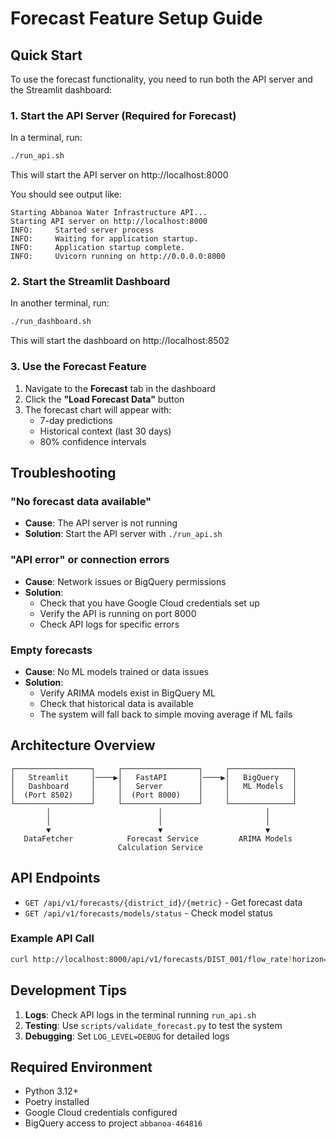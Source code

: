 # Forecast Feature Setup Guide

## Quick Start

To use the forecast functionality, you need to run both the API server and the Streamlit dashboard:

### 1. Start the API Server (Required for Forecast)

In a terminal, run:
```bash
./run_api.sh
```

This will start the API server on http://localhost:8000

You should see output like:
```
Starting Abbanoa Water Infrastructure API...
Starting API server on http://localhost:8000
INFO:     Started server process
INFO:     Waiting for application startup.
INFO:     Application startup complete.
INFO:     Uvicorn running on http://0.0.0.0:8000
```

### 2. Start the Streamlit Dashboard

In another terminal, run:
```bash
./run_dashboard.sh
```

This will start the dashboard on http://localhost:8502

### 3. Use the Forecast Feature

1. Navigate to the **Forecast** tab in the dashboard
2. Click the **"Load Forecast Data"** button
3. The forecast chart will appear with:
   - 7-day predictions
   - Historical context (last 30 days)
   - 80% confidence intervals

## Troubleshooting

### "No forecast data available"
- **Cause**: The API server is not running
- **Solution**: Start the API server with `./run_api.sh`

### "API error" or connection errors
- **Cause**: Network issues or BigQuery permissions
- **Solution**: 
  - Check that you have Google Cloud credentials set up
  - Verify the API is running on port 8000
  - Check API logs for specific errors

### Empty forecasts
- **Cause**: No ML models trained or data issues
- **Solution**: 
  - Verify ARIMA models exist in BigQuery ML
  - Check that historical data is available
  - The system will fall back to simple moving average if ML fails

## Architecture Overview

```
┌─────────────────┐     ┌─────────────────┐     ┌──────────────┐
│   Streamlit     │────▶│   FastAPI       │────▶│   BigQuery   │
│   Dashboard     │     │   Server        │     │   ML Models  │
│  (Port 8502)    │     │  (Port 8000)    │     │              │
└─────────────────┘     └─────────────────┘     └──────────────┘
        │                        │                       │
        │                        │                       │
        ▼                        ▼                       ▼
   DataFetcher            Forecast Service         ARIMA Models
                        Calculation Service
```

## API Endpoints

- `GET /api/v1/forecasts/{district_id}/{metric}` - Get forecast data
- `GET /api/v1/forecasts/models/status` - Check model status

### Example API Call
```bash
curl http://localhost:8000/api/v1/forecasts/DIST_001/flow_rate?horizon=7
```

## Development Tips

1. **Logs**: Check API logs in the terminal running `run_api.sh`
2. **Testing**: Use `scripts/validate_forecast.py` to test the system
3. **Debugging**: Set `LOG_LEVEL=DEBUG` for detailed logs

## Required Environment

- Python 3.12+
- Poetry installed
- Google Cloud credentials configured
- BigQuery access to project `abbanoa-464816`